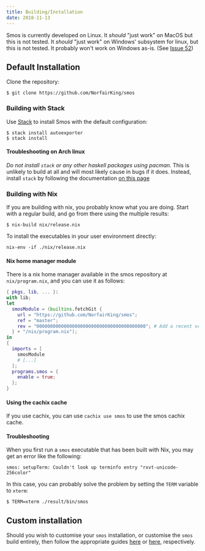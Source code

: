 ```yaml
---
title: Building/Installation
date: 2018-11-13
---
```



Smos is currently developed on Linux.
It _should_ "just work" on MacOS but this is not tested.
It _should_ "just work" on Windows' subsystem for linux, but this is not tested.
It probably won't work on Windows as-is. (See [Issue 52](https://github.com/NorfairKing/smos/issues/52))

## Default Installation

Clone the repository:

```
$ git clone https://github.com/NorfairKing/smos
```

### Building with Stack

Use [Stack](https://haskellstack.org) to install Smos with the default configuration:

```
$ stack install autoexporter
$ stack install
```

#### Troubleshooting on Arch linux

*Do not install `stack` or any other haskell packages using pacman.*
This is unlikely to build at all and will most likely cause in bugs if it does.
Instead, install `stack` by following the documentation [on this page](https://docs.haskellstack.org/en/stable/README/#how-to-install)

### Building with Nix

If you are building with nix, you probably know what you are doing.
Start with a regular build, and go from there using the multiple results:

```
$ nix-build nix/release.nix
```

To install the executables in your user environment directly:

```
nix-env -if ./nix/release.nix
```

#### Nix home manager module

There is a nix home manager available in the smos repository at `nix/program.nix`, and you can use it as follows:


``` nix
{ pkgs, lib, ... }:
with lib;
let
  smosModule = (builtins.fetchGit {
    url = "https://github.com/NorfairKing/smos";
    ref = "master";
    rev = "0000000000000000000000000000000000000000"; # Add a recent version here.
  } + "/nix/program.nix");
in
{
  imports = [
    smosModule
    # [...]
  ];
  programs.smos = {
    enable = true;
  };
}
```

#### Using the cachix cache

If you use cachix, you can use `cachix use smos` to use the smos cachix cache.

#### Troubleshooting

When you first run a `smos` executable that has been built with Nix, you may
get an error like the following:

```
smos: setupTerm: Couldn't look up terminfo entry "rxvt-unicode-256color"
```

In this case, you can probably solve the problem by setting the `TERM` variable
to `xterm`:

```
$ TERM=xterm ./result/bin/smos
```

## Custom installation

Should you wish to customise your `smos` installation, or customise the `smos`
build entirely, then follow the appropriate guides
[here](/customisation-default.html) or
[here](/customisation-haskell.html), respectively.

